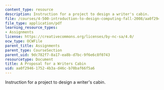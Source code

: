 ```yaml
---
content_type: resource
description: Instruction for a project to design a writer's cabin.
file: /courses/4-500-introduction-to-design-computing-fall-2008/aa0f294617524b3ad46cb70baf66f5a6_final_project.pdf
file_type: application/pdf
learning_resource_types:
- Assignments
license: https://creativecommons.org/licenses/by-nc-sa/4.0/
ocw_type: OCWFile
parent_title: Assignments
parent_type: CourseSection
parent_uid: 9dc782f7-8a17-ea8b-d7bc-9f6e6c8f0743
resourcetype: Document
title: A Proposal for a Writers Cabin
uid: aa0f2946-1752-4b3a-d46c-b70baf66f5a6
---
```

Instruction for a project to design a writer's cabin.